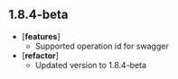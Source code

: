 ## 1.8.4-beta
- [**features**]
  - Supported operation id for swagger
- [**refactor**]
  - Updated version to 1.8.4-beta